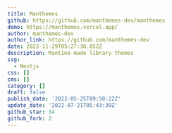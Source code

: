 ```yaml
---
title: Manthemes
github: https://github.com/manthemes-dev/manthemes
demo: https://manthemes.vercel.app/
author: manthemes-dev
author_link: https://github.com/manthemes-dev
date: 2023-11-29T05:27:38.052Z
description: Mantine made library themes
ssg:
  - Nextjs
css: []
cms: []
category: []
draft: false
publish_date: '2022-05-25T09:50:22Z'
update_date: '2022-07-21T05:43:39Z'
github_star: 34
github_fork: 2
---
```

